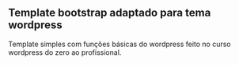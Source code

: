 ## Template bootstrap adaptado para tema wordpress

Template simples com funções básicas do wordpress feito no curso wordpress do zero ao profissional.